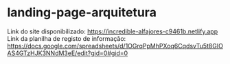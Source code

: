 # landing-page-arquitetura
Link do site disponibilizado: https://incredible-alfajores-c9461b.netlify.app
Link da planilha de registo de informação: https://docs.google.com/spreadsheets/d/1OGrqPpMhPXoq6CqdsvTu5t8GIOAS4GTzHJK3NNdM3eE/edit?gid=0#gid=0
